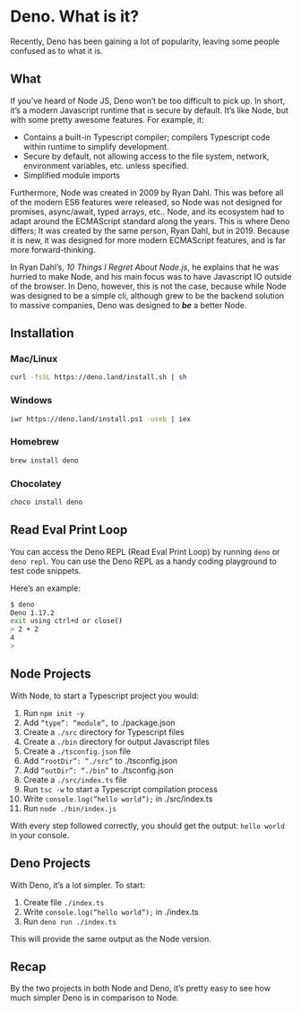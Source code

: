 # Deno. What is it?

Recently, Deno has been gaining a lot of popularity, leaving some people
confused as to what it is.

##### 

## What

If you’ve heard of Node JS, Deno won’t be too difficult to pick up. In short,
it’s a modern Javascript runtime that is secure by default. It’s like Node, but
with some pretty awesome features. For example, it:

- Contains a built-in Typescript compiler; compilers Typescript code within
  runtime to simplify development.
- Secure by default, not allowing access to the file system, network,
  environment variables, etc. unless specified.
- Simplified module imports

Furthermore, Node was created in 2009 by Ryan Dahl. This was before all of the
modern ES6 features were released, so Node was not designed for promises,
async/await, typed arrays, etc.. Node, and its ecosystem had to adapt around the
ECMAScript standard along the years. This is where Deno differs; It was created
by the same person, Ryan Dahl, but in 2019. Because it is new, it was designed
for more modern ECMAScript features, and is far more forward-thinking.

In Ryan Dahl’s, _10 Things I Regret About Node.js_, he explains that he was
hurried to make Node, and his main focus was to have Javascript IO outside of
the browser. In Deno, however, this is not the case, because while Node was
designed to be a simple cli, although grew to be the backend solution to massive
companies, Deno was designed to _**be**_ a better Node.

##### 

## Installation

### Mac/Linux

```bash
curl -fsSL https://deno.land/install.sh | sh
```

### Windows

```bash
iwr https://deno.land/install.ps1 -useb | iex
```

### Homebrew

```bash
brew install deno
```

### Chocolatey

```bash
choco install deno
```

##### 

## Read Eval Print Loop

You can access the Deno REPL (Read Eval Print Loop) by running `deno` or
`deno repl`. You can use the Deno REPL as a handy coding playground to test code
snippets.

Here’s an example:

```bash
$ deno
Deno 1.17.2
exit using ctrl+d or close()
> 2 + 2
4
>
```

##### 

## Node Projects

With Node, to start a Typescript project you would:

1. Run `npm init -y`
2. Add `“type”: “module”,` to ./package.json
3. Create a `./src` directory for Typescript files
4. Create a `./bin` directory for output Javascript files
5. Create a `./tsconfig.json` file
6. Add `“rootDir”: “./src”` to ./tsconfig.json
7. Add `“outDir”: “./bin”` to ./tsconfig.json
8. Create a `./src/index.ts` file
9. Run `tsc -w` to start a Typescript compilation process
10. Write `console.log(”hello world”);` in ./src/index.ts
11. Run `node ./bin/index.js`

With every step followed correctly, you should get the output: `hello world` in
your console.

##### 

## Deno Projects

With Deno, it’s a lot simpler. To start:

1. Create file `./index.ts`
2. Write `console.log(”hello world”);` in ./index.ts
3. Run `deno run ./index.ts`

This will provide the same output as the Node version.

##### 

## Recap

By the two projects in both Node and Deno, it’s pretty easy to see how much
simpler Deno is in comparison to Node.
